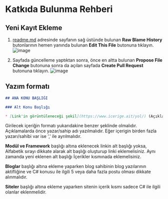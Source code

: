 # Katkıda Bulunma Rehberi

## Yeni Kayıt Ekleme

1. [readme.md](https://github.com/ibrahimirdem/turkce-c-sharp-kaynaklari/blob/master/README.md) adresinde sayfanın sağ üstünde bulunan **Raw Blame History** butonlarının hemen yanında bulunan **Edit This File** butonuna tıklayın.
![image](https://user-images.githubusercontent.com/12828465/34069164-283c9bae-e253-11e7-8a3d-3d18eb1002cf.png)

2. Sayfada güncelleme yaptıktan sonra, önce en altta bulunan **Propose File Change** butonuna sonra da açılan sayfada **Create Pull Request** butonuna tıklayın.
![image](https://user-images.githubusercontent.com/12828465/34069179-6f2eaea8-e253-11e7-9867-1d473a7e34e5.png)

## Yazım formatı

``` markdown
## ANA KONU BAŞLIĞI

### Alt Konu Başlığı

* [Link'in görüntüleneceği şekil](https://www.icerige.ait/yol/) (Açıklamalar)
```

Girilecek içeriğin formatı yukarıdakine benzer şeklinde olmalıdır.
Açıklamalarda önce yazar/sahip adı yazılmalıdır.
Eğer içerigin birden fazla yazarı/sahibi var ise ',' ile ayrılmalıdır. 

**Modül ve Framework** başlığı altına eklenecek linkin alt başlığı yoksa, Alfabetik sırayı dikkate alarak alt başlığı oluşturup linki eklemelisiniz. Aynı zamanda yeni eklenen alt başlığı İçerikler kısmınada eklemelisiniz.

**Bloglar** başlığı altına ekleme yaparken blog sahibinin blog yazılarının aktifliğine ve C# konusu ile ilgili 5 veya daha fazla postu olması dikkate alınmalıdır.

**Siteler** başlığı altına ekleme yaparken sitenin içerik kısmı sadece C# ile ilgili olanlar eklenmelidir.
